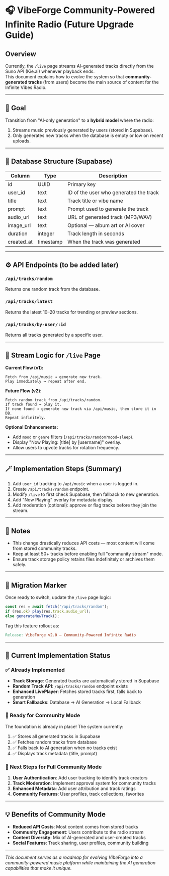 # 🎧 VibeForge Community-Powered Infinite Radio (Future Upgrade Guide)

## Overview
Currently, the `/live` page streams AI-generated tracks directly from the Suno API (Kie.ai) whenever playback ends.  
This document explains how to evolve the system so that **community-generated tracks** (from users) become the main source of content for the Infinite Vibes Radio.

---

## 🎯 Goal
Transition from "AI-only generation" to a **hybrid model** where the radio:
1. Streams music previously generated by users (stored in Supabase).
2. Only generates new tracks when the database is empty or low on recent uploads.

---

## 🧩 Database Structure (Supabase)

| Column | Type | Description |
|--------|------|-------------|
| id | UUID | Primary key |
| user_id | text | ID of the user who generated the track |
| title | text | Track title or vibe name |
| prompt | text | Prompt used to generate the track |
| audio_url | text | URL of generated track (MP3/WAV) |
| image_url | text | Optional — album art or AI cover |
| duration | integer | Track length in seconds |
| created_at | timestamp | When the track was generated |

---

## ⚙️ API Endpoints (to be added later)

### `/api/tracks/random`
Returns one random track from the database.

### `/api/tracks/latest`
Returns the latest 10–20 tracks for trending or preview sections.

### `/api/tracks/by-user/:id`
Returns all tracks generated by a specific user.

---

## 🔁 Stream Logic for `/live` Page

**Current Flow (v1):**
```
Fetch from /api/music → generate new track.
Play immediately → repeat after end.
```

**Future Flow (v2):**
```
Fetch random track from /api/tracks/random.
If track found → play it.
If none found → generate new track via /api/music, then store it in DB.
Repeat infinitely.
```

**Optional Enhancements:**
- Add `mood` or `genre` filters (`/api/tracks/random?mood=sleep`).
- Display "Now Playing: [title] by [username]" overlay.
- Allow users to upvote tracks for rotation frequency.

---

## 🪄 Implementation Steps (Summary)
1. Add `user_id` tracking to `/api/music` when a user is logged in.
2. Create `/api/tracks/random` endpoint.
3. Modify `/live` to first check Supabase, then fallback to new generation.
4. Add "Now Playing" overlay for metadata display.
5. Add moderation (optional): approve or flag tracks before they join the stream.

---

## 🧠 Notes
- This change drastically reduces API costs — most content will come from stored community tracks.
- Keep at least 50+ tracks before enabling full "community stream" mode.
- Ensure track storage policy retains files indefinitely or archives them safely.

---

## 📅 Migration Marker
Once ready to switch, update the `/live` page logic:
```js
const res = await fetch("/api/tracks/random");
if (res.ok) play(res.track.audio_url);
else generateNewTrack();
```

Tag this feature rollout as:

```makefile
Release: VibeForge v2.0 — Community-Powered Infinite Radio
```

---

## 🚀 Current Implementation Status

### ✅ Already Implemented
- **Track Storage**: Generated tracks are automatically stored in Supabase
- **Random Track API**: `/api/tracks/random` endpoint exists
- **Enhanced LivePlayer**: Fetches stored tracks first, falls back to generation
- **Smart Fallbacks**: Database → AI Generation → Local Fallback

### 🔄 Ready for Community Mode
The foundation is already in place! The system currently:
1. ✅ Stores all generated tracks in Supabase
2. ✅ Fetches random tracks from database
3. ✅ Falls back to AI generation when no tracks exist
4. ✅ Displays track metadata (title, prompt)

### 🎯 Next Steps for Full Community Mode
1. **User Authentication**: Add user tracking to identify track creators
2. **Track Moderation**: Implement approval system for community tracks
3. **Enhanced Metadata**: Add user attribution and track ratings
4. **Community Features**: User profiles, track collections, favorites

---

## 💡 Benefits of Community Mode
- **Reduced API Costs**: Most content comes from stored tracks
- **Community Engagement**: Users contribute to the radio stream
- **Content Diversity**: Mix of AI-generated and user-created tracks
- **Social Features**: Track sharing, user profiles, community building

---

*This document serves as a roadmap for evolving VibeForge into a community-powered music platform while maintaining the AI generation capabilities that make it unique.*

